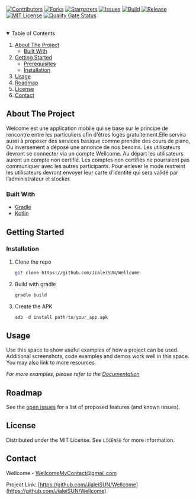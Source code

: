<!-- PROJECT SHIELDS -->
<!--
*** I'm using markdown "reference style" links for readability.
*** Reference links are enclosed in brackets [ ] instead of parentheses ( ).
*** See the bottom of this document for the declaration of the reference variables
*** for contributors-url, forks-url, etc. This is an optional, concise syntax you may use.
*** https://www.markdownguide.org/basic-syntax/#reference-style-links
-->
[![Contributors][contributors-shield]][contributors-url]
[![Forks][forks-shield]][forks-url]
[![Stargazers][stars-shield]][stars-url]
[![Issues][issues-shield]][issues-url]
[![Build][build-shield]][build-url]
[![Release][release-shield]][release-url]
[![MIT License][license-shield]][license-url]
[![Quality Gate Status](https://sonarcloud.io/api/project_badges/measure?project=JialeiSUN_Wellcome&metric=alert_status)](https://sonarcloud.io/dashboard?id=JialeiSUN_Wellcome)

<br>
<!-- TABLE OF CONTENTS -->
<details open="open">
  <summary>Table of Contents</summary>
  <ol>
    <li>
      <a href="#about-the-project">About The Project</a>
      <ul>
        <li><a href="#built-with">Built With</a></li>
      </ul>
    </li>
    <li>
      <a href="#getting-started">Getting Started</a>
      <ul>
        <li><a href="#prerequisites">Prerequisites</a></li>
        <li><a href="#installation">Installation</a></li>
      </ul>
    </li>
    <li><a href="#usage">Usage</a></li>
    <li><a href="#roadmap">Roadmap</a></li>
    <li><a href="#license">License</a></li>
    <li><a href="#contact">Contact</a></li>
  </ol>
</details>

<!-- ABOUT THE PROJECT -->
## About The Project
Welcome est une application mobile qui se base sur le principe de rencontre entre les particuliers
afin d'êtres logés gratuitement.Elle servira aussi à proposer des services basique comme prendre des cours de piano, Ou inversement a déposé une annonce de nos besoins.
Les utilisateurs devront se connecter via un compte Wellcome. Au départ les utilisateurs auront un
compte non certifié. Les comptes non certifiés  ne pourraient pas communiquer avec les autres participants.
Pour enlever le mode restreint les utilisateurs devront envoyer leur carte d’identité qui sera validé par l’administrateur et stocker.

### Built With
* [Gradle](https://gradle.org/)
* [Kotlin](https://kotlinlang.org/)

## Getting Started
### Installation
1. Clone the repo
   ```sh
   git clone https://github.com/JialeiSUN/Wellcome
   ```
2. Build with gradle
   ```gradle
   gradle build
   ```
3. Create the APK
   ```gradle
   adb -d install path/to/your_app.apk
   ```
   
   <!-- USAGE EXAMPLES -->
## Usage

Use this space to show useful examples of how a project can be used. Additional screenshots, code examples and demos work well in this space. You may also link to more resources.

_For more examples, please refer to the [Documentation](https://example.com)_

<!-- ROADMAP -->
## Roadmap

See the [open issues](https://github.com/othneildrew/Best-README-Template/issues) for a list of proposed features (and known issues).


<!-- LICENSE -->
## License

Distributed under the MIT License. See `LICENSE` for more information.

<!-- CONTACT -->
## Contact

Wellcome - WellcomeMyContact@gmail.com

Project Link: [https://github.com/JialeiSUN/Wellcome](https://github.com/JialeiSUN/Wellcome)

<!-- MARKDOWN LINKS & IMAGES -->
<!-- https://www.markdownguide.org/basic-syntax/#reference-style-links -->
[contributors-shield]: https://img.shields.io/github/contributors/JialeiSUN/Wellcome.svg?style=for-the-badge
[contributors-url]: https://github.com/JialeiSUN/Wellcome/graphs/contributors
[forks-shield]: https://img.shields.io/github/forks/JialeiSUN/Wellcome.svg?style=for-the-badge
[forks-url]: https://github.com/JialeiSUN/Wellcome/network/members
[stars-shield]: https://img.shields.io/github/stars/JialeiSUN/Wellcome.svg?style=for-the-badge
[stars-url]: https://github.com/JialeiSUN/Wellcome/stargazers
[issues-shield]: https://img.shields.io/github/issues/JialeiSUN/Wellcome.svg?style=for-the-badge
[issues-url]: https://github.com/JialeiSUN/Wellcome/issues
[license-shield]: https://img.shields.io/github/license/JialeiSUN/Wellcome.svg?style=for-the-badge
[license-url]: https://github.com/JialeiSUN/Wellcome/blob/master/LICENSE.txt
[build-url]: https://github.com/JialeiSun/Wellcome/actions?query=workflow%3ACI
[build-shield]: https://img.shields.io/github/workflow/status/JialeiSUN/Wellcome/CI?style=for-the-badge
[release-url]: https://github.com/JialeiSUN/Wellcome/releases/latest
[release-shield]: https://img.shields.io/github/v/release/JialeiSun/Wellcome?style=for-the-badge
